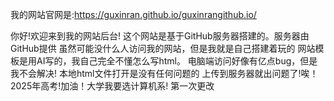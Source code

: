 我的网站官网是:https://guxinran.github.io/guxinrangithub.io/

你好!欢迎来到我的网站后台!
这个网站是基于GitHub服务器搭建的。服务器由GitHub提供
虽然可能没什么人访问我的网站，但是我就是自己搭建着玩的
网站模板是用AI写的，我自己完全不懂怎么写html。
电脑端访问好像有亿点bug，但是我不会解决!
本地html文件打开是没有任何问题的
上传到服务器就出问题了!唉！
2025年高考!加油！大学我要选计算机系!
第一次更改

